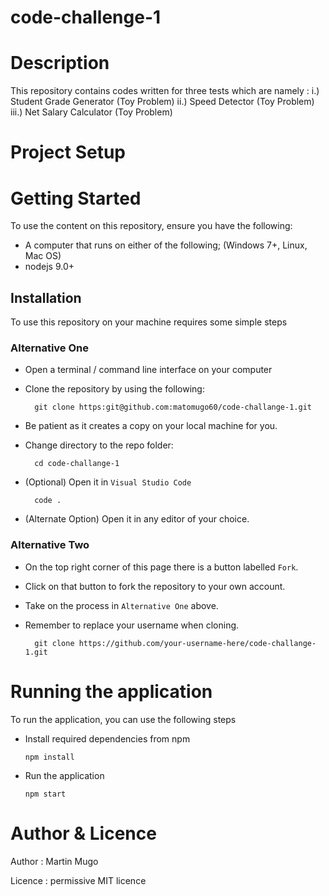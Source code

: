 # code-challenge-1

# Description

This repository contains codes written for three tests which are namely : 
i.)   Student Grade Generator (Toy Problem)
ii.)  Speed Detector (Toy Problem)
iii.) Net Salary Calculator (Toy Problem)

# Project Setup

   # Getting Started
To use the content on this repository, ensure you have the following:

- A computer that runs on either of the following; (Windows 7+, Linux, Mac OS)
- nodejs 9.0+


## Installation

To use this repository on your machine requires some simple steps

### Alternative One

- Open a terminal / command line interface on your computer
- Clone the repository by using the following:

        git clone https:git@github.com:matomugo60/code-challange-1.git

- Be patient as it creates a copy on your local machine for you.
- Change directory to the repo folder:

        cd code-challange-1

- (Optional) Open it in ``Visual Studio Code``

        code .

- (Alternate Option) Open it in any editor of your choice.


### Alternative Two

- On the top right corner of this page there is a button labelled ``Fork``.
- Click on that button to fork the repository to your own account.
- Take on the process in ``Alternative One`` above.
- Remember to replace your username when cloning.

        git clone https://github.com/your-username-here/code-challange-1.git



# Running the application

To run the application, you can use the following steps 

- Install required dependencies from npm

      npm install
- Run the application

      npm start


# Author & Licence

Author : Martin Mugo

Licence : permissive MIT licence
